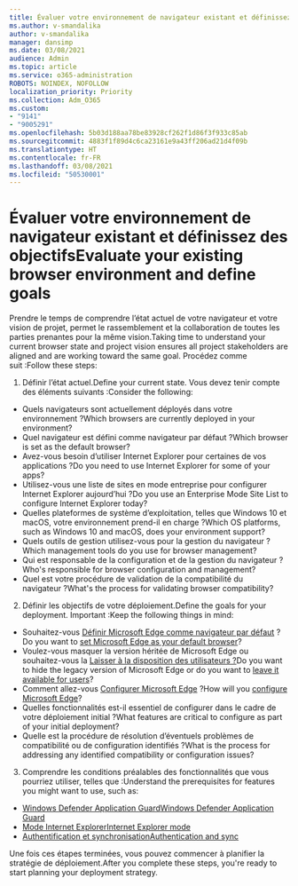 ```yaml
---
title: Évaluer votre environnement de navigateur existant et définissez des objectifs
ms.author: v-smandalika
author: v-smandalika
manager: dansimp
ms.date: 03/08/2021
audience: Admin
ms.topic: article
ms.service: o365-administration
ROBOTS: NOINDEX, NOFOLLOW
localization_priority: Priority
ms.collection: Adm_O365
ms.custom:
- "9141"
- "9005291"
ms.openlocfilehash: 5b03d188aa78be83928cf262f1d86f3f933c85ab
ms.sourcegitcommit: 4883f1f89d4c6ca23161e9a43ff206ad21d4f09b
ms.translationtype: HT
ms.contentlocale: fr-FR
ms.lasthandoff: 03/08/2021
ms.locfileid: "50530001"
---
```

# <a name="evaluate-your-existing-browser-environment-and-define-goals"></a><span data-ttu-id="e8348-102">Évaluer votre environnement de navigateur existant et définissez des objectifs</span><span class="sxs-lookup"><span data-stu-id="e8348-102">Evaluate your existing browser environment and define goals</span></span>

<span data-ttu-id="e8348-103">Prendre le temps de comprendre l’état actuel de votre navigateur et votre vision de projet, permet le rassemblement et la collaboration de toutes les parties prenantes pour la même vision.</span><span class="sxs-lookup"><span data-stu-id="e8348-103">Taking time to understand your current browser state and project vision ensures all project stakeholders are aligned and are working toward the same goal.</span></span> <span data-ttu-id="e8348-104">Procédez comme suit :</span><span class="sxs-lookup"><span data-stu-id="e8348-104">Follow these steps:</span></span>

1. <span data-ttu-id="e8348-105">Définir l’état actuel.</span><span class="sxs-lookup"><span data-stu-id="e8348-105">Define your current state.</span></span> <span data-ttu-id="e8348-106">Vous devez tenir compte des éléments suivants :</span><span class="sxs-lookup"><span data-stu-id="e8348-106">Consider the following:</span></span>
- <span data-ttu-id="e8348-107">Quels navigateurs sont actuellement déployés dans votre environnement ?</span><span class="sxs-lookup"><span data-stu-id="e8348-107">Which browsers are currently deployed in your environment?</span></span>
- <span data-ttu-id="e8348-108">Quel navigateur est défini comme navigateur par défaut ?</span><span class="sxs-lookup"><span data-stu-id="e8348-108">Which browser is set as the default browser?</span></span>
- <span data-ttu-id="e8348-109">Avez-vous besoin d’utiliser Internet Explorer pour certaines de vos applications ?</span><span class="sxs-lookup"><span data-stu-id="e8348-109">Do you need to use Internet Explorer for some of your apps?</span></span>
- <span data-ttu-id="e8348-110">Utilisez-vous une liste de sites en mode entreprise pour configurer Internet Explorer aujourd’hui ?</span><span class="sxs-lookup"><span data-stu-id="e8348-110">Do you use an Enterprise Mode Site List to configure Internet Explorer today?</span></span>
- <span data-ttu-id="e8348-111">Quelles plateformes de système d’exploitation, telles que Windows 10 et macOS, votre environnement prend-il en charge ?</span><span class="sxs-lookup"><span data-stu-id="e8348-111">Which OS platforms, such as Windows 10 and macOS, does your environment support?</span></span>
- <span data-ttu-id="e8348-112">Quels outils de gestion utilisez-vous pour la gestion du navigateur ?</span><span class="sxs-lookup"><span data-stu-id="e8348-112">Which management tools do you use for browser management?</span></span>
- <span data-ttu-id="e8348-113">Qui est responsable de la configuration et de la gestion du navigateur ?</span><span class="sxs-lookup"><span data-stu-id="e8348-113">Who's responsible for browser configuration and management?</span></span>
- <span data-ttu-id="e8348-114">Quel est votre procédure de validation de la compatibilité du navigateur ?</span><span class="sxs-lookup"><span data-stu-id="e8348-114">What's the process for validating browser compatibility?</span></span>
2. <span data-ttu-id="e8348-115">Définir les objectifs de votre déploiement.</span><span class="sxs-lookup"><span data-stu-id="e8348-115">Define the goals for your deployment.</span></span> <span data-ttu-id="e8348-116">Important :</span><span class="sxs-lookup"><span data-stu-id="e8348-116">Keep the following things in mind:</span></span>
- <span data-ttu-id="e8348-117">Souhaitez-vous [Définir Microsoft Edge comme navigateur par défaut](https://docs.microsoft.com/DeployEdge/edge-default-browser) ?</span><span class="sxs-lookup"><span data-stu-id="e8348-117">Do you want to [set Microsoft Edge as your default browser](https://docs.microsoft.com/DeployEdge/edge-default-browser)?</span></span>
- <span data-ttu-id="e8348-118">Voulez-vous masquer la version héritée de Microsoft Edge ou souhaitez-vous la [Laisser à la disposition des utilisateurs ?](https://docs.microsoft.com/DeployEdge/microsoft-edge-sysupdate-access-old-edge)</span><span class="sxs-lookup"><span data-stu-id="e8348-118">Do you want to hide the legacy version of Microsoft Edge or do you want to [leave it available for users](https://docs.microsoft.com/DeployEdge/microsoft-edge-sysupdate-access-old-edge)?</span></span>
- <span data-ttu-id="e8348-119">Comment allez-vous [Configurer Microsoft Edge](https://docs.microsoft.com/DeployEdge/configure-microsoft-edge) ?</span><span class="sxs-lookup"><span data-stu-id="e8348-119">How will you [configure Microsoft Edge](https://docs.microsoft.com/DeployEdge/configure-microsoft-edge)?</span></span>
- <span data-ttu-id="e8348-120">Quelles fonctionnalités est-il essentiel de configurer dans le cadre de votre déploiement initial ?</span><span class="sxs-lookup"><span data-stu-id="e8348-120">What features are critical to configure as part of your initial deployment?</span></span>
- <span data-ttu-id="e8348-121">Quelle est la procédure de résolution d’éventuels problèmes de compatibilité ou de configuration identifiés ?</span><span class="sxs-lookup"><span data-stu-id="e8348-121">What is the process for addressing any identified compatibility or configuration issues?</span></span>
3. <span data-ttu-id="e8348-122">Comprendre les conditions préalables des fonctionnalités que vous pourriez utiliser, telles que :</span><span class="sxs-lookup"><span data-stu-id="e8348-122">Understand the prerequisites for features you might want to use, such as:</span></span>
- [<span data-ttu-id="e8348-123">Windows Defender Application Guard</span><span class="sxs-lookup"><span data-stu-id="e8348-123">Windows Defender Application Guard</span></span>](https://docs.microsoft.com/windows/security/threat-protection/microsoft-defender-application-guard/reqs-md-app-guard)
- [<span data-ttu-id="e8348-124">Mode Internet Explorer</span><span class="sxs-lookup"><span data-stu-id="e8348-124">Internet Explorer mode</span></span>](https://docs.microsoft.com/DeployEdge/edge-ie-mode)
- [<span data-ttu-id="e8348-125">Authentification et synchronisation</span><span class="sxs-lookup"><span data-stu-id="e8348-125">Authentication and sync</span></span>](https://docs.microsoft.com/DeployEdge/microsoft-edge-security-identity)

<span data-ttu-id="e8348-126">Une fois ces étapes terminées, vous pouvez commencer à planifier la stratégie de déploiement.</span><span class="sxs-lookup"><span data-stu-id="e8348-126">After you complete these steps, you're ready to start planning your deployment strategy.</span></span>
